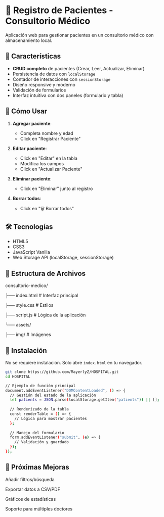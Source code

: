 # 🏥 Registro de Pacientes - Consultorio Médico

Aplicación web para gestionar pacientes en un consultorio médico con almacenamiento local.


## 🌟 Características

- **CRUD completo** de pacientes (Crear, Leer, Actualizar, Eliminar)
- Persistencia de datos con `localStorage`
- Contador de interacciones con `sessionStorage`
- Diseño responsive y moderno
- Validación de formularios
- Interfaz intuitiva con dos paneles (formulario y tabla)

## 🚀 Cómo Usar

1. **Agregar paciente**:
   - Completa nombre y edad
   - Click en "Registrar Paciente"

2. **Editar paciente**:
   - Click en "Editar" en la tabla
   - Modifica los campos
   - Click en "Actualizar Paciente"

3. **Eliminar paciente**:
   - Click en "Eliminar" junto al registro

4. **Borrar todos**:
   - Click en "🗑️ Borrar todos"

## 🛠 Tecnologías

- HTML5
- CSS3 
- JavaScript Vanilla 
- Web Storage API (localStorage, sessionStorage)

## 📂 Estructura de Archivos

consultorio-medico/

├── index.html # Interfaz principal

├── style.css # Estilos

├── script.js # Lógica de la aplicación

└── assets/

├── img/ # Imágenes


## 🔧 Instalación

No se requiere instalación. Solo abre `index.html` en tu navegador.

```bash
git clone https://github.com/MayerlyZ/HOSPITAL.git
cd HOSPITAL

// Ejemplo de función principal
document.addEventListener("DOMContentLoaded", () => {
  // Gestión del estado de la aplicación
  let patients = JSON.parse(localStorage.getItem("patients")) || [];
  
  // Renderizado de la tabla
  const renderTable = () => {
    // Lógica para mostrar pacientes
  };
  
  // Manejo del formulario
  form.addEventListener("submit", (e) => {
    // Validación y guardado
  });
});

```


## 📌 Próximas Mejoras

Añadir filtros/búsqueda

Exportar datos a CSV/PDF

Gráficos de estadísticas

Soporte para múltiples doctores
